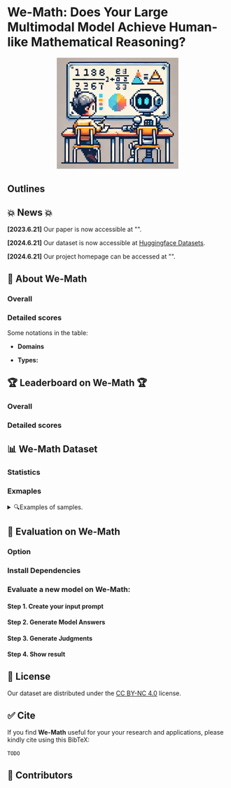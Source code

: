 # We-Math: Does Your Large Multimodal Model Achieve Human-like Mathematical Reasoning?


<p align="center">
    <img src="./examples/logo-another.png" width="55%"> <br>
</p>



## Outlines



## 💥 News 💥
  **[2023.6.21]** Our paper is now accessible at "".
  
  **[2024.6.21]** Our dataset is now accessible at [Huggingface Datasets]("").
  
  **[2024.6.21]** Our project homepage can be accessed at "".

## 👀 About We-Math



### Overall

### Detailed scores

Some notations in the table:

- **Domains**
  
- **Types:** 

## 🏆 Leaderboard on We-Math 🏆

### Overall


### Detailed scores


## 📊 We-Math Dataset

### Statistics



### Exmaples
<details>
<summary>🔍Examples of samples.</summary>
<p align="center">
    <img src="" width="90%"> <br>
</p>
</details>


## 📝 Evaluation on We-Math

### Option

### Install Dependencies

### Evaluate a new model on We-Math:

#### Step 1. Create your input prompt

#### Step 2. Generate Model Answers

#### Step 3. Generate Judgments

#### Step 4. Show result


## 📜 License

Our dataset are distributed under the [CC BY-NC 4.0](https://creativecommons.org/licenses/by-nc/4.0/) license.


## :white_check_mark: Cite

If you find **We-Math** useful for your your research and applications, please kindly cite using this BibTeX:

```latex
TODO
```


## 🤝 Contributors


